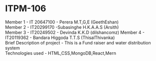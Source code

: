 # ITPM-106
Member 1 - IT 20647100 - Perera M.T,G,E (GeethEshan)                                                                                                                      
Member 2 - IT20299170 -Subasinghe H.K.A.A.S (Arsith)                                                                                                                       
Member 3 - IT20249502 - Devinda K.K.D (dilshancomz) 
Member 4 - IT20119362 - Bandara Higgoda T.T.S (ThisalThivanka)                                                                                                            
Brief Description of project - This is a Fund raiser and water distribution system                                                                                        
Technologies used - HTML,CSS,MongoDB,React,Mern                                                                                                    
